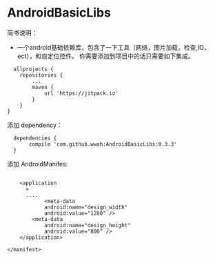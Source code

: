# AndroidBasicLibs

简书说明：
- 一个android基础依赖库，包含了一下工具（网络，图片加载，检查,IO，ect），和自定位控件。
你需要添加到项目中的话只需要如下集成。

```
  allprojects {
  	repositories {
		...
		maven { 
			url 'https://jitpack.io' 
		}
	}
}
```
  
  添加 dependency：

```
  dependencies {
       compile 'com.github.wwah:AndroidBasicLibs:0.3.3'
  }
```
添加 AndroidManifes:
```

    <application
      >
      ....
            <meta-data
            android:name="design_width"
            android:value="1280" />
        <meta-data
            android:name="design_height"
            android:value="800" />
    </application>

</manifest>

```